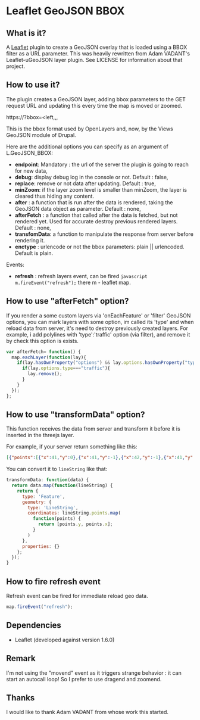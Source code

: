 Leaflet GeoJSON BBOX 
=============================

## What is it?
A [Leaflet](http://leafletjs.com/) plugin to create a GeoJSON overlay that is loaded using a BBOX filter as a URL parameter. This was heavily rewritten from Adam VADANT's Leaflet-uGeoJSON layer plugin. See LICENSE for information about that project.

## How to use it?
The plugin creates a GeoJSON layer, adding bbox parameters to the GET request URL and updating this every time the map is moved or zoomed.

https://<url>?bbox=<left,<bottom>,<right>,<top>

This is the bbox format used by OpenLayers and, now, by the Views GeoJSON module of Drupal.

Here are the additional options you can specify as an argument of L.GeoJSON_BBOX:
* **endpoint**: Mandatory : the url of the server the plugin is going to reach for new data,
* **debug**: display debug log in the console or not. Default : false,
* **replace**: remove or not data after updating. Default : true,
* **minZoom**: if the layer zoom level is smaller than minZoom, the layer is cleared thus hiding any content.
* **after** : a function that is run after the data is rendered, taking the GeoJSON data object as parameter. Default : none,
* **afterFetch** : a function that called after the data is fetched, but not rendered yet. Used for accurate destroy previous rendered layers. Default : none,
* **transfomData**: a function to manipulate the response from server before rendering it.  
* **enctype** : urlencode or not the bbox parameters: plain || urlencoded. Default is plain.

Events:
* **refresh** : refresh layers event, can be fired ```javascript m.fireEvent("refresh");``` there m - leaflet map.

## How to use "afterFetch" option?
If you render a some custom layers via 'onEachFeature' or 'filter' GeoJSON options, you can mark layers with some option, im called its 'type'
and when reload data from server, it's need to destroy previously created layers.
For example, i add polylines with 'type':'traffic' option (via filter), and remove it by check this option is exists.

```javascript
var afterFetch= function() {
  map.eachLayer(function(lay){
    if(lay.hasOwnProperty("options") && lay.options.hasOwnProperty("type")){
      if(lay.options.type==="traffic"){
        lay.remove();
      }
    }
  });
};
```

## How to use "transformData" option?
This function receives the data from server and transform it before it is inserted in the threejs layer.

For example, if your server return something like this:

```json
[{"points":[{"x":41,"y":0},{"x":41,"y":-1},{"x":42,"y":-1},{"x":41,"y":0}]}]
```
You can convert it to `lineString` like that:

```javascript
transformData: function(data) {
  return data.map(function(lineString) {
    return {
      type: 'Feature',
      geometry: {
        type: 'LineString',
        coordinates: lineString.points.map(
          function(points) {
            return [points.y, points.x];
          }
        )
      },
      properties: {}
    };
  });
}
```

## How to fire refresh event
Refresh event can be fired for immediate reload geo data.
```javascript 
map.fireEvent("refresh");
```

## Dependencies
- Leaflet (developed against version 1.6.0)

## Remark
I'm not using the "movend" event as it triggers strange behavior : it can start an autocall loop! So I prefer to use dragend and zoomend.

## Thanks
I would like to thank Adam VADANT from whose work this started.

